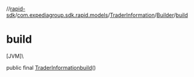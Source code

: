 //[rapid-sdk](../../../../index.md)/[com.expediagroup.sdk.rapid.models](../../index.md)/[TraderInformation](../index.md)/[Builder](index.md)/[build](build.md)

# build

[JVM]\

public final [TraderInformation](../index.md)[build](build.md)()
